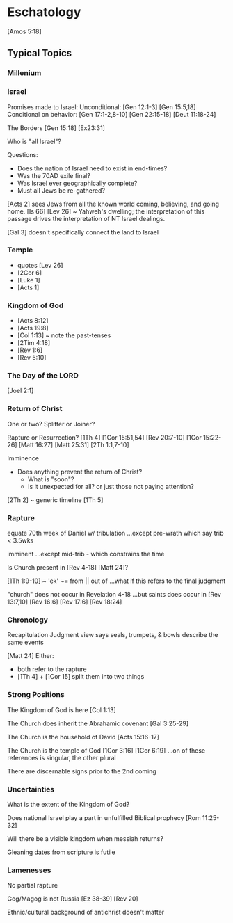 # Eschatology


[Amos 5:18]


## Typical Topics

### Millenium


### Israel
Promises made to Israel:
	Unconditional:
		[Gen 12:1-3]
		[Gen 15:5,18]
	Conditional on behavior:
		[Gen 17:1-2,8-10]
		[Gen 22:15-18]
		[Deut 11:18-24]

The Borders
	[Gen 15:18]
	[Ex23:31]

Who is "all Israel"?

Questions:
- Does the nation of Israel need to exist in end-times?
- Was the 70AD exile final?
- Was Israel ever geographically complete?
- Must all Jews be re-gathered?

[Acts 2] sees Jews from all the known world coming, believing, and going home.  [Is 66]
[Lev 26] ~ Yahweh's dwelling; the interpretation of this passage drives the interpretation of NT Israel dealings.

[Gal 3] doesn't specifically connect the land to Israel


### Temple
- quotes [Lev 26]
- [2Cor 6]
- [Luke 1]
- [Acts 1]


### Kingdom of God
- [Acts 8:12]
- [Acts 19:8]
- [Col 1:13] ~ note the past-tenses
- [2Tim 4:18]
- [Rev 1:6]
- [Rev 5:10]


### The Day of the LORD
[Joel 2:1]


### Return of Christ
One or two?  Splitter or Joiner?

Rapture or Resurrection?
[1Th 4]
[1Cor 15:51,54]
[Rev 20:7-10]
[1Cor 15:22-26]
[Matt 16:27]
[Matt 25:31]
[2Th 1:1,7-10]

Imminence
- Does anything prevent the return of Christ?
	- What is "soon"?
	- Is it unexpected for all? or just those not paying attention?

[2Th 2] ~ generic timeline
[1Th 5]


### Rapture
equate 70th week of Daniel w/ tribulation
...except pre-wrath which say trib < 3.5wks

imminent
...except mid-trib - which constrains the time

Is Church present in [Rev 4-18]
[Matt 24]?

[1Th 1:9-10] ~ 'ek' ~= from || out of
...what if this refers to the final judgment

"church" does not occur in Revelation 4-18
...but saints does occur in [Rev 13:7,10] [Rev 16:6] [Rev 17:6] [Rev 18:24]


### Chronology
Recapitulation Judgment view says seals, trumpets, & bowls describe the same events

[Matt 24]
Either:
- both refer to the rapture
- [1Th 4] + [1Cor 15] split them into two things


### Strong Positions
The Kingdom of God is here [Col 1:13]

The Church does inherit the Abrahamic covenant [Gal 3:25-29]

The Church is the household of David [Acts 15:16-17]

The Church is the temple of God [1Cor 3:16] [1Cor 6:19]
...on of these references is singular, the other plural

There are discernable signs prior to the 2nd coming


### Uncertainties
What is the extent of the Kingdom of God?

Does national Israel play a part in unfulfilled Biblical prophecy [Rom 11:25-32]

Will there be a visible kingdom when messiah returns?

Gleaning dates from scripture is futile


### Lamenesses
No partial rapture

Gog/Magog is not Russia [Ez 38-39] [Rev 20]

Ethnic/cultural background of antichrist doesn't matter
